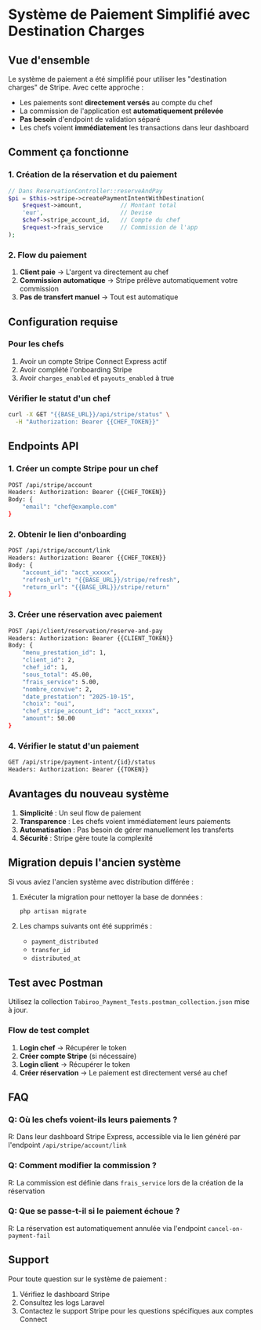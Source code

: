 # Système de Paiement Simplifié avec Destination Charges

## Vue d'ensemble

Le système de paiement a été simplifié pour utiliser les "destination charges" de Stripe. Avec cette approche :
- Les paiements sont **directement versés** au compte du chef
- La commission de l'application est **automatiquement prélevée**
- **Pas besoin** d'endpoint de validation séparé
- Les chefs voient **immédiatement** les transactions dans leur dashboard

## Comment ça fonctionne

### 1. Création de la réservation et du paiement

```php
// Dans ReservationController::reserveAndPay
$pi = $this->stripe->createPaymentIntentWithDestination(
    $request->amount,           // Montant total
    'eur',                      // Devise
    $chef->stripe_account_id,   // Compte du chef
    $request->frais_service     // Commission de l'app
);
```

### 2. Flow du paiement

1. **Client paie** → L'argent va directement au chef
2. **Commission automatique** → Stripe prélève automatiquement votre commission
3. **Pas de transfert manuel** → Tout est automatique

## Configuration requise

### Pour les chefs

1. Avoir un compte Stripe Connect Express actif
2. Avoir complété l'onboarding Stripe
3. Avoir `charges_enabled` et `payouts_enabled` à true

### Vérifier le statut d'un chef

```bash
curl -X GET "{{BASE_URL}}/api/stripe/status" \
  -H "Authorization: Bearer {{CHEF_TOKEN}}"
```

## Endpoints API

### 1. Créer un compte Stripe pour un chef

```bash
POST /api/stripe/account
Headers: Authorization: Bearer {{CHEF_TOKEN}}
Body: {
    "email": "chef@example.com"
}
```

### 2. Obtenir le lien d'onboarding

```bash
POST /api/stripe/account/link
Headers: Authorization: Bearer {{CHEF_TOKEN}}
Body: {
    "account_id": "acct_xxxxx",
    "refresh_url": "{{BASE_URL}}/stripe/refresh",
    "return_url": "{{BASE_URL}}/stripe/return"
}
```

### 3. Créer une réservation avec paiement

```bash
POST /api/client/reservation/reserve-and-pay
Headers: Authorization: Bearer {{CLIENT_TOKEN}}
Body: {
    "menu_prestation_id": 1,
    "client_id": 2,
    "chef_id": 1,
    "sous_total": 45.00,
    "frais_service": 5.00,
    "nombre_convive": 2,
    "date_prestation": "2025-10-15",
    "choix": "oui",
    "chef_stripe_account_id": "acct_xxxxx",
    "amount": 50.00
}
```

### 4. Vérifier le statut d'un paiement

```bash
GET /api/stripe/payment-intent/{id}/status
Headers: Authorization: Bearer {{TOKEN}}
```

## Avantages du nouveau système

1. **Simplicité** : Un seul flow de paiement
2. **Transparence** : Les chefs voient immédiatement leurs paiements
3. **Automatisation** : Pas besoin de gérer manuellement les transferts
4. **Sécurité** : Stripe gère toute la complexité

## Migration depuis l'ancien système

Si vous aviez l'ancien système avec distribution différée :

1. Exécuter la migration pour nettoyer la base de données :
   ```bash
   php artisan migrate
   ```

2. Les champs suivants ont été supprimés :
   - `payment_distributed`
   - `transfer_id`
   - `distributed_at`

## Test avec Postman

Utilisez la collection `Tabiroo_Payment_Tests.postman_collection.json` mise à jour.

### Flow de test complet

1. **Login chef** → Récupérer le token
2. **Créer compte Stripe** (si nécessaire)
3. **Login client** → Récupérer le token
4. **Créer réservation** → Le paiement est directement versé au chef

## FAQ

### Q: Où les chefs voient-ils leurs paiements ?
R: Dans leur dashboard Stripe Express, accessible via le lien généré par l'endpoint `/api/stripe/account/link`

### Q: Comment modifier la commission ?
R: La commission est définie dans `frais_service` lors de la création de la réservation

### Q: Que se passe-t-il si le paiement échoue ?
R: La réservation est automatiquement annulée via l'endpoint `cancel-on-payment-fail`

## Support

Pour toute question sur le système de paiement :
1. Vérifiez le dashboard Stripe
2. Consultez les logs Laravel
3. Contactez le support Stripe pour les questions spécifiques aux comptes Connect
